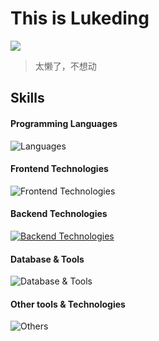 # This is Lukeding
![](https://github-readme-stats.vercel.app/api?username=hellolukeding&show_icons=true&count_private=true&theme=vue-dark&hide_border=true)
> 太懒了，不想动
## Skills

#### Programming Languages
![Languages](https://skillicons.dev/icons?i=js,ts,go,python,java,dart,c,cpp,cs)

#### Frontend Technologies
![Frontend Technologies](https://skillicons.dev/icons?i=react,flutter,vue,next,html,svg,css,tailwind,sass,rxjs,webpack,rollup)

#### Backend Technologies
[![Backend Technologies](https://skillicons.dev/icons?i=nestjs,nginx,docker,fastapi&perline=10)](https://skillicons.dev)

#### Database & Tools
![Database & Tools](https://skillicons.dev/icons?i=mysql,mongodb,redis)

#### Other tools & Technologies
![Others](https://skillicons.dev/icons?i=git,github,gitlab,markdown,vercel,vscode,figma,githubactions,unity)
